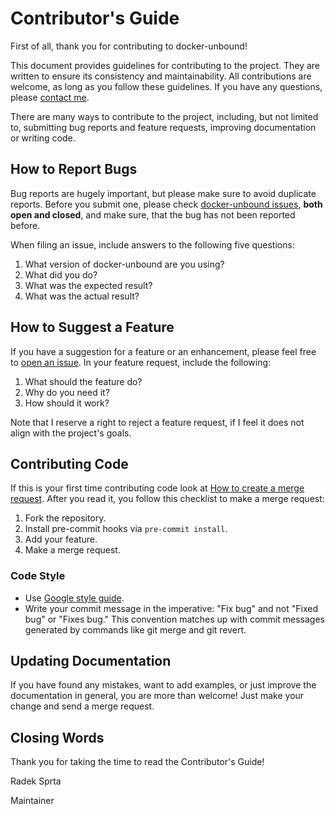 # Contributor's Guide
First of all, thank you for contributing to docker-unbound!

This document provides guidelines for contributing to the project. They are written to ensure its consistency and maintainability. All contributions are welcome, as long as you follow these guidelines. If you have any questions, please [contact me](incoming+radek-sprta/docker-unbound@gitlab.com).

There are many ways to contribute to the project, including, but not limited to, submitting bug reports and feature requests, improving documentation or writing code.

## How to Report Bugs
Bug reports are hugely important, but please make sure to avoid duplicate reports. Before you submit one, please check [docker-unbound issues](https://gitlab.com/radek-sprta/docker-unbound/issues), **both open and closed**, and make sure, that the bug has not been reported before.

When filing an issue, include answers to the following five questions:
1. What version of docker-unbound are you using?
3. What did you do?
4. What was the expected result?
5. What was the actual result?

## How to Suggest a Feature
If you have a suggestion for a feature or an enhancement, please feel free to [open an issue](https://gitlab.com/radek-sprta/docker-unbound/issues). In your feature request, include the following:
1. What should the feature do?
2. Why do you need it?
3. How should it work?

Note that I reserve a right to reject a feature request, if I feel it does not align with the project's goals.

## Contributing Code
If this is your first time contributing code look at [How to create a merge request][mergetutorial]. After you read it, you follow this checklist to make a merge request:
1. Fork the repository.
2. Install pre-commit hooks via `pre-commit install`.
3. Add your feature.
4. Make a merge request.

### Code Style
- Use [Google style guide][googlestyle].
- Write your commit message in the imperative: "Fix bug" and not "Fixed bug" or "Fixes bug." This convention matches up with commit messages generated by commands like git merge and git revert.

## Updating Documentation
If you have found any mistakes, want to add examples, or just improve the documentation in general, you are more than welcome! Just make your change and send a merge request.

## Closing Words
Thank you for taking the time to read the Contributor's Guide!

Radek Sprta

Maintainer

[googlestyle]: https://google.github.io/styleguide/shellguide.html
[mergetutorial]: https://docs.gitlab.com/ee/gitlab-basics/add-merge-request.html
